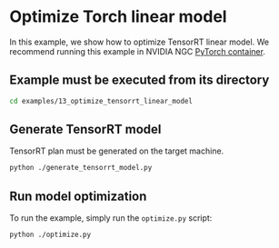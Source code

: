 <!--
Copyright (c) 2021-2023, NVIDIA CORPORATION. All rights reserved.

Licensed under the Apache License, Version 2.0 (the "License");
you may not use this file except in compliance with the License.
You may obtain a copy of the License at

    http://www.apache.org/licenses/LICENSE-2.0

Unless required by applicable law or agreed to in writing, software
distributed under the License is distributed on an "AS IS" BASIS,
WITHOUT WARRANTIES OR CONDITIONS OF ANY KIND, either express or implied.
See the License for the specific language governing permissions and
limitations under the License.
-->

# Optimize Torch linear model

In this example, we show how to optimize TensorRT linear model. We recommend running this example in NVIDIA NGC [PyTorch container](https://catalog.ngc.nvidia.com/orgs/nvidia/containers/pytorch).


## Example must be executed from its directory
```bash
cd examples/13_optimize_tensorrt_linear_model
```

## Generate TensorRT model
TensorRT plan must be generated on the target machine.

```bash
python ./generate_tensorrt_model.py
```

## Run model optimization
To run the example, simply run the `optimize.py` script:

```bash
python ./optimize.py
```





